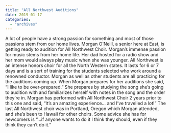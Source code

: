 ```yaml
---
title: "All Northwest Auditions"
date: 2019-01-17
categories: 
  - "archives"
---
```


A lot of people have a strong passion for something and most of those passions stem from our home lives. Morgan O’Neill, a senior here at East, is getting ready to audition for All Northwest Choir. Morgan’s immense passion for music stems from her home life. Her dad hosted for a radio show and her mom would always play music when she was younger. All Northwest is an intense honors choir for all the North Western states. It lasts for 6 or 7 days and is a sort of training for the students selected who work around a renowned conductor. Morgan as well as other students are all practicing for the auditions coming up. When Morgan prepares for her auditions she said, “I like to be over-prepared.” She prepares by studying the song she’s going to audition with and familiarizes herself with notes in the song and the order they’re in. Morgan has performed with All Northwest Choir 2 years prior to this one and said, “It’s an amazing experience… and I’ve travelled a lot!” The last All Northwest choir was in Portland, Oregon which Morgan attended, and she’s been to Hawaii for other choirs. Some advice she has for newcomers is “…if anyone wants to do it I think they should, even if they think they can’t do it.”
